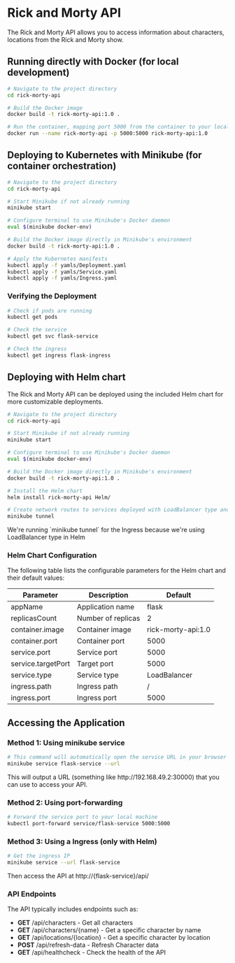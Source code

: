 # Rick and Morty API

The Rick and Morty API allows you to access information about characters, locations from the Rick and Morty show.

## Running directly with Docker (for local development)

```bash
# Navigate to the project directory
cd rick-morty-api

# Build the Docker image
docker build -t rick-morty-api:1.0 .

# Run the container, mapping port 5000 from the container to your local machine
docker run --name rick-morty-api -p 5000:5000 rick-morty-api:1.0
```

## Deploying to Kubernetes with Minikube (for container orchestration)

```bash
# Navigate to the project directory
cd rick-morty-api

# Start Minikube if not already running
minikube start

# Configure terminal to use Minikube's Docker daemon
eval $(minikube docker-env)

# Build the Docker image directly in Minikube's environment
docker build -t rick-morty-api:1.0 .

# Apply the Kubernetes manifests
kubectl apply -f yamls/Deployment.yaml
kubectl apply -f yamls/Service.yaml
kubectl apply -f yamls/Ingress.yaml
```

### Verifying the Deployment

```bash
# Check if pods are running
kubectl get pods

# Check the service
kubectl get svc flask-service

# Check the ingress
kubectl get ingress flask-ingress
```

## Deploying with Helm chart

<p>The Rick and Morty API can be deployed using the included Helm chart for more customizable deployments.</p>

```bash
# Navigate to the project directory
cd rick-morty-api

# Start Minikube if not already running
minikube start

# Configure terminal to use Minikube's Docker daemon
eval $(minikube docker-env)

# Build the Docker image directly in Minikube's environment
docker build -t rick-morty-api:1.0 .

# Install the Helm chart
helm install rick-morty-api Helm/

# Create network routes to services deployed with LoadBalancer type and Ingress
minikube tunnel 
```
<p>We're running `minikube tunnel` for the Ingress because we're using LoadBalancer type in Helm</p>

### Helm Chart Configuration
The following table lists the configurable parameters for the Helm chart and their default values:

| Parameter | Description | Default |
|-----------|-------------|---------|
| appName | Application name | flask |
| replicasCount | Number of replicas | 2 |
| container.image | Container image | rick-morty-api:1.0 |
| container.port | Container port | 5000 |
| service.port | Service port | 5000 |
| service.targetPort | Target port | 5000 |
| service.type | Service type | LoadBalancer |
| ingress.path | Ingress path | / |
| ingress.port | Ingress port | 5000 |

## Accessing the Application

### Method 1: Using minikube service

```bash
# This command will automatically open the service URL in your browser
minikube service flask-service --url
```
<p>This will output a URL (something like http://192.168.49.2:30000) that you can use to access your API.</p>

### Method 2: Using port-forwarding

```bash
# Forward the service port to your local machine
kubectl port-forward service/flask-service 5000:5000
```

### Method 3: Using a Ingress (only with Helm)

```bash
# Get the ingress IP
minikube service --url flask-service
```
<p>Then access the API at http://{flask-service}/api/</p>

### API Endpoints

The API typically includes endpoints such as:

- **GET** /api/characters - Get all characters
- **GET** /api/characters/{name} - Get a specific character by name
- **GET** /api/locations/{location} - Get a specific character by location
- **POST** /api/refresh-data - Refresh Character data
- **GET** /api/healthcheck - Check the health of the API